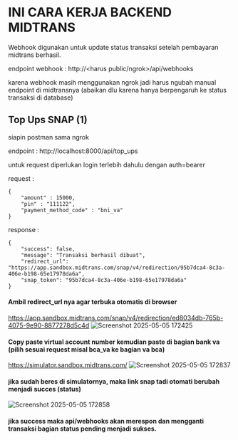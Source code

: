 # INI CARA KERJA BACKEND MIDTRANS 
Webhook digunakan untuk update status transaksi setelah pembayaran midtrans berhasil.

endpoint webhook : http://<harus public/ngrok>/api/webhooks

karena webhook masih menggunakan ngrok jadi harus ngubah manual endpoint di midtransnya (abaikan dlu karena hanya berpengaruh ke status transaksi di database)

## Top Ups SNAP (1)

siapin postman sama ngrok

endpoint : http://localhost:8000/api/top_ups

untuk request diperlukan login terlebih dahulu dengan auth=bearer <token>

request :

```
{
    "amount" : 15000,
    "pin" : "111122",
    "payment_method_code" : "bni_va"
}
```

response :

```
{
    "success": false,
    "message": "Transaksi berhasil dibuat",
    "redirect_url": "https://app.sandbox.midtrans.com/snap/v4/redirection/95b7dca4-8c3a-406e-b198-65e17978da6a",
    "snap_token": "95b7dca4-8c3a-406e-b198-65e17978da6a"
}
```

#### Ambil redirect_url nya agar terbuka otomatis di browser

https://app.sandbox.midtrans.com/snap/v4/redirection/ed8034db-765b-4075-9e90-8877278d5c4d
![Screenshot 2025-05-05 172425](https://github.com/user-attachments/assets/28f1e5ef-10cd-4028-94d9-e56a3202cf44)

#### Copy paste virtual account number kemudian paste di bagian bank va (pilih sesuai request misal bca_va ke bagian va bca)

https://simulator.sandbox.midtrans.com/
![Screenshot 2025-05-05 172837](https://github.com/user-attachments/assets/787b1042-dc0c-439f-bd0b-c18d06bd3fca)

#### jika sudah beres di simulatornya, maka link snap tadi otomati berubah menjadi succes (status)
![Screenshot 2025-05-05 172858](https://github.com/user-attachments/assets/a838d2c6-fd62-48c4-a9be-b937a4721d14)

#### jika success maka api/webhooks akan merespon dan mengganti transaksi bagian status pending menjadi sukses.
